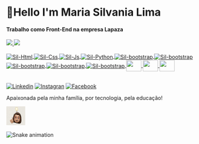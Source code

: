 ### <h1>💬Hello I'm  Maria Silvania Lima</h1>
<h4>Trabalho como Front-End na empresa Lapaza</h4>

<div>
  <a href="https://beacons.ai/mariasilvania">
  <img height="160em" src="https://github-readme-stats.vercel.app/api?username=mariasilvania&show_icons=true&theme=dracula&include_all_commits=true&count_private=true"/>
  <img height="160em" src="https://github-readme-stats.vercel.app/api/top-langs/?username=mariasilvania&layout=compact&langs_count=16&theme=dracula"/>
</div>
 <div style="display: inline_block"><br>
 <img align="center" alt="Sil-Html" height="30"width="40" src="https://cdn.jsdelivr.net/gh/devicons/devicon/icons/html5/html5-original.svg"/>
 <img align="center" alt="Sil-Css" height="30"width="40" src="https://cdn.jsdelivr.net/gh/devicons/devicon/icons/css3/css3-original.svg">
 <img align="center" alt="Sil-Js" height="30"width="40" src="https://cdn.jsdelivr.net/gh/devicons/devicon/icons/javascript/javascript-original.svg" />
 <img align="center" alt="Sil-Python" height="30"width="40" src="https://cdn.jsdelivr.net/gh/devicons/devicon/icons/python/python-original.svg" />
 <img align="center" alt="Sil-bootstrap" height="30"width="40" src="https://cdn.jsdelivr.net/gh/devicons/devicon/icons/docker/docker-original.svg"/>
 <img align="center" alt="Sil-bootstrap" height="30"width="40" src="https://cdn.jsdelivr.net/gh/devicons/devicon/icons/github/github-original.svg" /> 
 <img align="center" alt="Sil-bootstrap" height="30"width="40" src="https://cdn.jsdelivr.net/gh/devicons/devicon/icons/git/git-plain-wordmark.svg"/>
 <img align="center" alt="Sil-bootstrap" height="30"width="40" src="https://cdn.jsdelivr.net/gh/devicons/devicon/icons/vscode/vscode-original.svg"/>  
 <img align="center" alt="Sil-bootstrap" height="30"width="40" src="https://cdn.jsdelivr.net/gh/devicons/devicon/icons/bootstrap/bootstrap-original.svg"/>
 <img align="center" alt="" height="30"width="40" src="https://cdn.jsdelivr.net/gh/devicons/devicon/icons/bitbucket/bitbucket-original-wordmark.svg"/>
 <img align="center" alt="" height="30"width="40" src="https://cdn.jsdelivr.net/gh/devicons/devicon/icons/circleci/circleci-plain-wordmark.svg"/>
 <img align="center" alt="" height="30"width="40"  src="https://cdn.jsdelivr.net/gh/devicons/devicon/icons/heroku/heroku-original-wordmark.svg"/>  
</div><br>
  
  [![Linkedin](https://img.shields.io/badge/LinkedIn-0077B5?style=for-the-badge&logo=linkedin&logoColor=white)](https://www.linkedin.com/in/silvania-lima-9b30923b/)
  [![Instagran](https://img.shields.io/badge/Instagram-E4405F?style=for-the-badge&logo=instagram&logoColor=white)](https://www.instagram.com/silvania.lim/)
  [![Facebook](https://img.shields.io/badge/Facebook-1877F2?style=for-the-badge&logo=facebook&logoColor=white)](https://www.facebook.com/mariasilvania.lima.75/)
  
  Apaixonada pela minha família, por tecnologia, pela educação!
  <div>
     <img align="justify-content=end" alt="" height="50"width="50" src="https://github.com/silpinksa/personal_site/blob/main/emoji.jpeg"> 
  </div>
  
   ![Snake animation](https://github.com/silpinksa/silpinksa/blob/out/github-contribution-grid-snake.svg) 
    
 

